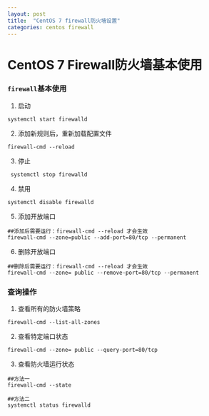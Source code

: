 ```yaml
---
layout: post
title:  "CentOS 7 firewall防火墙设置"
categories: centos firewall
---
```


CentOS 7 Firewall防火墙基本使用
====

### `firewall`基本使用
1. 启动

```shell
systemctl start firewalld
```

2. 添加新规则后，重新加载配置文件
 
```shell
firewall-cmd --reload
```

3. 停止

```shell
 systemctl stop firewalld
```

4. 禁用

```shell
systemctl disable firewalld
```

5. 添加开放端口

```shell
##添加后需要运行：firewall-cmd --reload 才会生效
firewall-cmd --zone=public --add-port=80/tcp --permanent
```

6. 删除开放端口

```shell
##删除后需要运行：firewall-cmd --reload 才会生效
firewall-cmd --zone= public --remove-port=80/tcp --permanent
```

### 查询操作

1. 查看所有的防火墙策略

```shell
firewall-cmd --list-all-zones
```

2. 查看特定端口状态

```shell
firewall-cmd --zone= public --query-port=80/tcp
```

3. 查看防火墙运行状态

```shell
##方法一
firewall-cmd --state

##方法二
systemctl status firewalld
```

